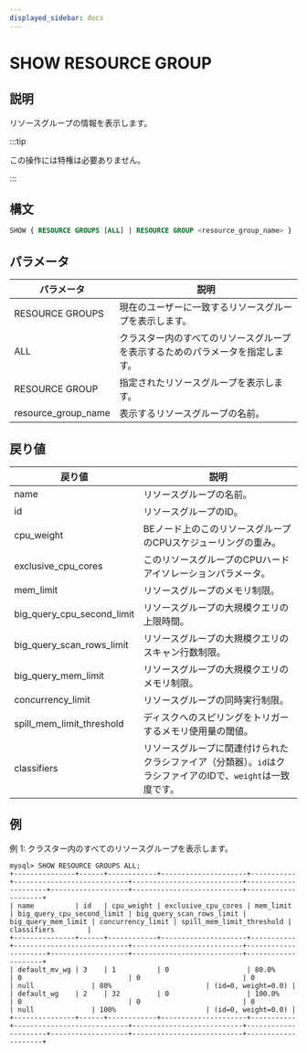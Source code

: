 ```yaml
---
displayed_sidebar: docs
---
```


# SHOW RESOURCE GROUP

## 説明

リソースグループの情報を表示します。

:::tip

この操作には特権は必要ありません。

:::

## 構文

```SQL
SHOW { RESOURCE GROUPS [ALL] | RESOURCE GROUP <resource_group_name> }
```

## パラメータ

| **パラメータ**       | **説明**                                              |
| ------------------- | ------------------------------------------------------------ |
| RESOURCE GROUPS     | 現在のユーザーに一致するリソースグループを表示します。        |
| ALL                 | クラスター内のすべてのリソースグループを表示するためのパラメータを指定します。 |
| RESOURCE GROUP      | 指定されたリソースグループを表示します。                           |
| resource_group_name | 表示するリソースグループの名前。                      |

## 戻り値

| **戻り値**                 | **説明**                                              |
| -------------------------- | ------------------------------------------------------------ |
| name                       | リソースグループの名前。                                  |
| id                         | リソースグループのID。                                    |
| cpu_weight                 | BEノード上のこのリソースグループのCPUスケジューリングの重み。   |
| exclusive_cpu_cores        | このリソースグループのCPUハードアイソレーションパラメータ。        |
| mem_limit                  | リソースグループのメモリ制限。                          |
| big_query_cpu_second_limit | リソースグループの大規模クエリの上限時間。            |
| big_query_scan_rows_limit  | リソースグループの大規模クエリのスキャン行数制限。              |
| big_query_mem_limit        | リソースグループの大規模クエリのメモリ制限。                |
| concurrency_limit          | リソースグループの同時実行制限。                     |
| spill_mem_limit_threshold  | ディスクへのスピリングをトリガーするメモリ使用量の閾値。       |
| classifiers                | リソースグループに関連付けられたクラシファイア（分類器）。`id`はクラシファイアのIDで、`weight`は一致度です。 |

## 例

例 1: クラスター内のすべてのリソースグループを表示します。

```Plain
mysql> SHOW RESOURCE GROUPS ALL;
+---------------+------+------------+---------------------+-----------+----------------------------+---------------------------+---------------------+-------------------+---------------------------+--------------------+
| name          | id   | cpu_weight | exclusive_cpu_cores | mem_limit | big_query_cpu_second_limit | big_query_scan_rows_limit | big_query_mem_limit | concurrency_limit | spill_mem_limit_threshold | classifiers        |
+---------------+------+------------+---------------------+-----------+----------------------------+---------------------------+---------------------+-------------------+---------------------------+--------------------+
| default_mv_wg | 3    | 1          | 0                   | 80.0%     | 0                          | 0                         | 0                   | null              | 80%                       | (id=0, weight=0.0) |
| default_wg    | 2    | 32         | 0                   | 100.0%    | 0                          | 0                         | 0                   | null              | 100%                      | (id=0, weight=0.0) |
+---------------+------+------------+---------------------+-----------+----------------------------+---------------------------+---------------------+-------------------+---------------------------+--------------------+
```